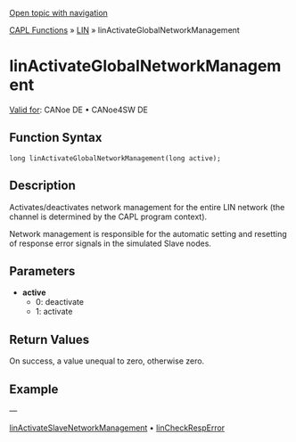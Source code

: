 [Open topic with navigation](../../../../../CANoeDEFamily.htm#Topics/CAPLFunctions/LIN/Functions/CAPLfunctionLINActivateGlobalNetworkManagement.md)

[CAPL Functions](../../CAPLfunctions.md) » [LIN](../CAPLfunctionsLINOverview.md) » linActivateGlobalNetworkManagement

# linActivateGlobalNetworkManagement

[Valid for](../../../Shared/FeatureAvailability.md): CANoe DE • CANoe4SW DE

## Function Syntax

```plaintext
long linActivateGlobalNetworkManagement(long active);
```

## Description

Activates/deactivates network management for the entire LIN network (the channel is determined by the CAPL program context).

Network management is responsible for the automatic setting and resetting of response error signals in the simulated Slave nodes.

## Parameters

- **active**
  - 0: deactivate
  - 1: activate

## Return Values

On success, a value unequal to zero, otherwise zero.

## Example

—

[linActivateSlaveNetworkManagement](CAPLfunctionLINActivateSlaveNetworkManagement.md) • [linCheckRespError](CAPLfunctionLINCheckRespError.md)
